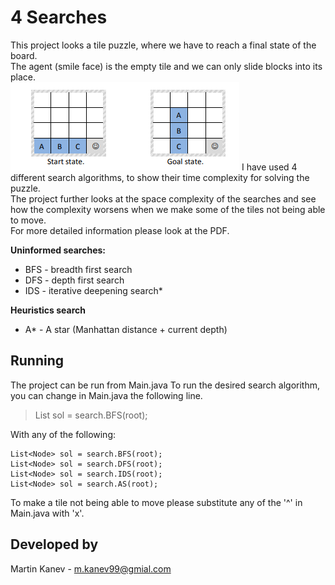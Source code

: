 
# 4 Searches
This project looks a tile puzzle, where we have to reach a final state of the board.\
The agent (smile face) is the empty tile and we can only slide blocks into its place.\
![](puzzle.PNG)
I have used 4 different search algorithms, to show their time complexity for solving the puzzle.\
The project further looks at the space complexity of the searches and see how the complexity worsens when we make some of the tiles not being able to move.\
For more detailed information please look at the PDF.

**Uninformed searches:**
* BFS - breadth first search
* DFS - depth first search
* IDS - iterative deepening search*

**Heuristics search**
* A* - A star (Manhattan distance + current depth)
## Running

The project can be run from Main.java
To run the desired search algorithm, you can change in Main.java the following line.
> List<Node> sol = search.BFS(root);

With any of the following:
```
List<Node> sol = search.BFS(root);
List<Node> sol = search.DFS(root);
List<Node> sol = search.IDS(root);
List<Node> sol = search.AS(root);
```
To make a tile not being able to move please substitute any of the '^' in Main.java with 'x'.

## Developed by
Martin Kanev - m.kanev99@gmial.com
